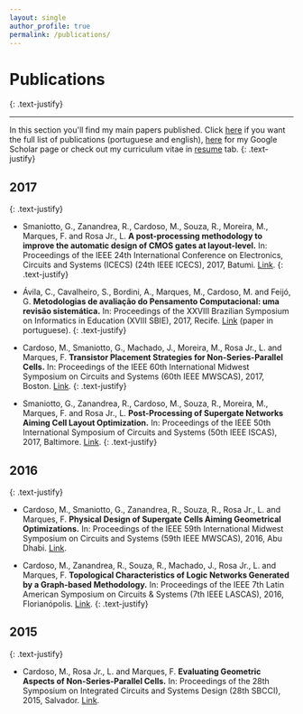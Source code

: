 ```yaml
---
layout: single
author_profile: true
permalink: /publications/
---
```


# Publications
{: .text-justify}

<hr>

In this section you'll find my main papers published. Click [here](http://buscatextual.cnpq.br/buscatextual/visualizacv.do?id=K8755733D3) if you want the full list of publications (portuguese and english), [here](https://scholar.google.com) for my Google Scholar page or check out my curriculum vitae in [resume](/resume/) tab.
{: .text-justify} 

## 2017
{: .text-justify} 
* Smaniotto, G., Zanandrea, R., Cardoso, M., Souza, R., Moreira, M., Marques, F. and Rosa Jr., L. **A post-processing methodology to improve the automatic design of CMOS gates at layout-level.** In: Proceedings of the IEEE 24th International Conference on Electronics, Circuits and Systems (ICECS) (24th IEEE ICECS), 2017, Batumi. [Link](http://dx.doi.org/10.1109/icecs.2017.8292073).
{: .text-justify} 

* Ávila, C., Cavalheiro, S., Bordini, A., Marques, M., Cardoso, M. and Feijó, G. **Metodologias de avaliação do Pensamento Computacional: uma revisão sistemática.** In: Proceedings of the XXVIII Brazilian Symposium on Informatics in Education (XVIII SBIE), 2017, Recife. [Link](http://dx.doi.org/10.5753/cbie.sbie.2017.113) (paper in portuguese).
{: .text-justify} 

* Cardoso, M., Smaniotto, G., Machado, J., Moreira, M., Rosa Jr., L. and Marques, F. **Transistor Placement Strategies for Non-Series-Parallel Cells.** In: Proceedings of the IEEE 60th International Midwest Symposium on Circuits and Systems (60th IEEE MWSCAS), 2017, Boston. [Link](http://dx.doi.org/10.1109/MWSCAS.2017.8052975).
{: .text-justify} 

* Smaniotto, G., Zanandrea, R., Cardoso, M., Souza, R., Moreira, M., Marques, F. and Rosa Jr., L. **Post-Processing of Supergate Networks Aiming Cell Layout Optimization.** In: Proceedings of the IEEE 50th International Symposium of Circuits and Systems (50th IEEE ISCAS), 2017, Baltimore. [Link](http://dx.doi.org/10.1109/iscas.2017.8050570).
{: .text-justify} 

## 2016
{: .text-justify} 
* Cardoso, M., Smaniotto, G., Zanandrea, R., Souza, R., Rosa Jr., L. and Marques, F. **Physical Design of Supergate Cells Aiming Geometrical Optimizations.** In: Proceedings of the IEEE 59th International Midwest Symposium on Circuits and Systems (59th IEEE MWSCAS), 2016, Abu Dhabi. [Link](http://dx.doi.org/10.1109/MWSCAS.2016.7870091).

* Cardoso, M., Zanandrea, R., Souza, R., Machado, J., Rosa Jr., L. and Marques, F. **Topological Characteristics of Logic Networks Generated by a Graph-based Methodology.** In: Proceedings of the IEEE 7th Latin American Symposium on Circuits & Systems (7th IEEE LASCAS), 2016, Florianópolis. [Link](http://dx.doi.org/10.1109/lascas.2016.7451080).
{: .text-justify} 

## 2015
{: .text-justify} 
* Cardoso, M., Rosa Jr., L. and Marques, F. **Evaluating Geometric Aspects of Non-Series-Parallel Cells.** In: Proceedings of the 28th Symposium on Integrated Circuits and Systems Design (28th SBCCI), 2015, Salvador. [Link](http://dx.doi.org/10.1145/2800986.2801008).
